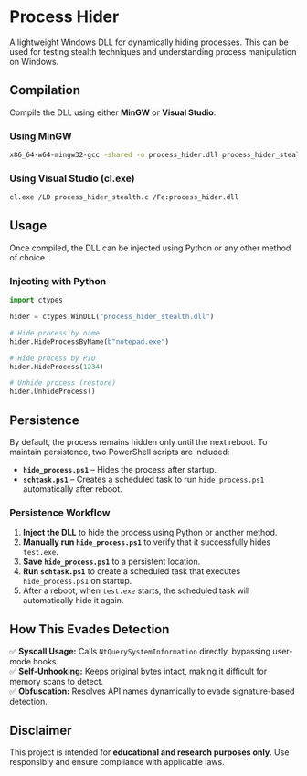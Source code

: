 
# Process Hider  

A lightweight Windows DLL for dynamically hiding processes. This can be used for testing stealth techniques and understanding process manipulation on Windows.  

## Compilation  

Compile the DLL using either **MinGW** or **Visual Studio**:  

### Using MinGW  
```sh
x86_64-w64-mingw32-gcc -shared -o process_hider.dll process_hider_stealth.c -Wall
```  

### Using Visual Studio (cl.exe)  
```sh
cl.exe /LD process_hider_stealth.c /Fe:process_hider.dll
```  

## Usage  

Once compiled, the DLL can be injected using Python or any other method of choice.  

### Injecting with Python  
```python
import ctypes

hider = ctypes.WinDLL("process_hider_stealth.dll")

# Hide process by name
hider.HideProcessByName(b"notepad.exe")

# Hide process by PID
hider.HideProcess(1234)

# Unhide process (restore)
hider.UnhideProcess()
```

## Persistence  

By default, the process remains hidden only until the next reboot. To maintain persistence, two PowerShell scripts are included:  

- **`hide_process.ps1`** – Hides the process after startup.  
- **`schtask.ps1`** – Creates a scheduled task to run `hide_process.ps1` automatically after reboot.  

### Persistence Workflow  

1. **Inject the DLL** to hide the process using Python or another method.  
2. **Manually run `hide_process.ps1`** to verify that it successfully hides `test.exe`.  
3. **Save `hide_process.ps1`** to a persistent location.  
4. **Run `schtask.ps1`** to create a scheduled task that executes `hide_process.ps1` on startup.  
5. After a reboot, when `test.exe` starts, the scheduled task will automatically hide it again.  

## How This Evades Detection  

✅ **Syscall Usage:** Calls `NtQuerySystemInformation` directly, bypassing user-mode hooks.  
✅ **Self-Unhooking:** Keeps original bytes intact, making it difficult for memory scans to detect.  
✅ **Obfuscation:** Resolves API names dynamically to evade signature-based detection.  

## Disclaimer  

This project is intended for **educational and research purposes only**. Use responsibly and ensure compliance with applicable laws.  
